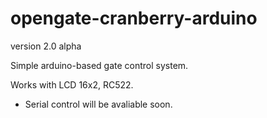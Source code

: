 # opengate-cranberry-arduino

version 2.0 alpha 

Simple arduino-based gate control system.

Works with LCD 16x2, RC522.

* Serial control will be avaliable soon.
